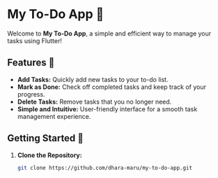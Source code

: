 # My To-Do App 📝

Welcome to **My To-Do App**, a simple and efficient way to manage your tasks using Flutter!

## Features 🚀

- **Add Tasks:** Quickly add new tasks to your to-do list.
- **Mark as Done:** Check off completed tasks and keep track of your progress.
- **Delete Tasks:** Remove tasks that you no longer need.
- **Simple and Intuitive:** User-friendly interface for a smooth task management experience.

## Getting Started 🏁

1. **Clone the Repository:**
   ```bash
   git clone https://github.com/dhara-maru/my-to-do-app.git

